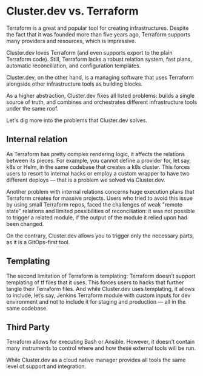 # Cluster.dev vs. Terraform 

Terraform is a great and popular tool for creating infrastructures. Despite the fact that it was founded more than five years ago, Terraform supports many providers and resources, which is impressive. 

Cluster.dev loves Terraform (and even supports export to the plain Terraform code). Still, Terraform lacks a robust relation system, fast plans, automatic reconciliation, and configuration templates. 

Cluster.dev, on the other hand, is a managing software that uses Terraform alongside other infrastructure tools as building blocks. 

As a higher abstraction, Cluster.dev fixes all listed problems: builds a single source of truth, and combines and orchestrates different infrastructure tools under the same roof.  

Let's dig more into the problems that Cluster.dev solves.

## Internal relation 

As Terraform has pretty complex rendering logic, it affects the relations between its pieces. For example, you cannot define a provider for, let say, k8s or Helm, in the same codebase that creates a k8s cluster. This forces users to resort to internal hacks or employ a custom wrapper to have two different deploys — that is a problem we solved via Cluster.dev. 

Another problem with internal relations concerns huge execution plans that Terraform creates for massive projects. Users who tried to avoid this issue by using small Terraform repos, faced the challenges of weak "remote state" relations and limited possibilities of reconciliation: it was not possible to trigger a related module, if the output of the module it relied upon had been changed.

On the contrary, Cluster.dev allows you to trigger only the necessary parts, as it is a GitOps-first tool. 

## Templating

The second limitation of Terraform is templating: Terraform doesn’t support templating of tf files that it uses. This forces users to hacks that further tangle their Terraform files. 
And while Cluster.dev uses templating, it allows to include, let’s say, Jenkins Terraform module with custom inputs for dev environment and not to include it for staging and production — all in the same codebase. 

## Third Party

Terraform allows for executing Bash or Ansible. However, it doesn't contain many instruments to control where and how these external tools will be run. 

While Cluster.dev as a cloud native manager provides all tools the same level of support and integration. 


